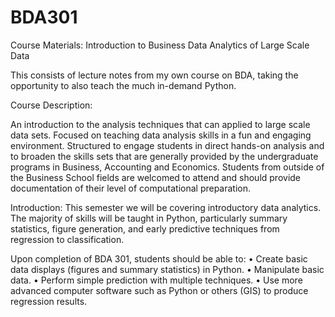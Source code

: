 # BDA301
Course Materials: Introduction to Business Data Analytics of Large Scale Data

This consists of lecture notes from my own course on BDA, taking the opportunity to also teach the much in-demand Python.

Course Description: 

An introduction to the analysis techniques that can applied to large scale data sets. Focused on teaching data analysis skills in a fun and engaging environment. Structured to engage students in direct hands-on analysis and to broaden the skills sets that are generally provided by the undergraduate programs in Business, Accounting and Economics. Students from outside of the Business School fields are welcomed to attend and should provide documentation of their level of computational preparation.

Introduction:
This semester we will be covering introductory data analytics. The majority of skills will be taught in Python, particularly summary statistics, figure generation, and early predictive techniques from regression to classification. 

Upon completion of BDA 301, students should be able to:
•	Create basic data displays (figures and summary statistics) in Python.
•	Manipulate basic data.
•	Perform simple prediction with multiple techniques.
•	Use more advanced computer software such as Python or others (GIS) to produce regression results.
